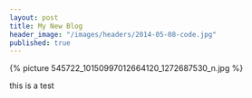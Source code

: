 ```yaml
---
layout: post
title: My New Blog
header_image: "/images/headers/2014-05-08-code.jpg"
published: true
---
```


{% picture 545722_10150997012664120_1272687530_n.jpg %}

this is a test